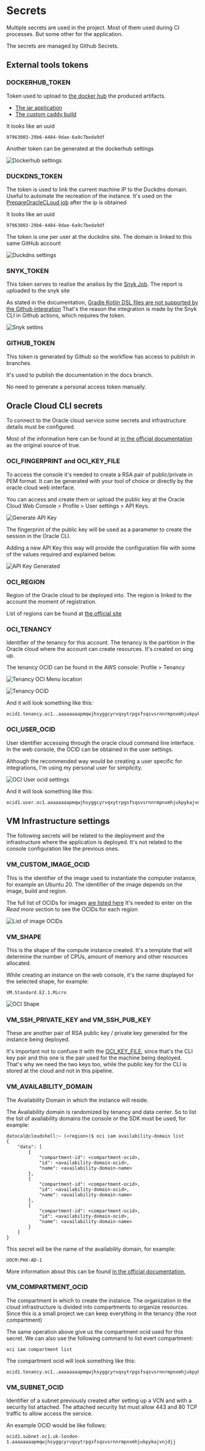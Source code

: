 # Secrets
Multiple secrets are used in the project. Most of them used during CI processes. But some other for the application.

The secrets are managed by Github Secrets.

## External tools tokens

### DOCKERHUB_TOKEN

Token used to upload to [the docker hub](https://hub.docker.com/u/davidtca) the produced artifacts. 

 * [The jar application](./jobs.md#PrepareImage) 
 * [The custom caddy build](./jobs.md#SetUpCaddy)

It looks like an uuid
    
    97963003-29b6-4484-9dae-6a9c7beda9df

Another token can be generated at the dockerhub settings

![Dockerhub settings](../img/ci/secrets/dockerhub.png)

### DUCKDNS_TOKEN

The token is used to link the current machine IP to the Duckdns domain. 
Useful to automate the recreation of the instance. 
It's used on the [PrepareOracleCLoud job](./jobs#PrepareOracleCLoud) after the ip is obtained

It looks like an uuid

    97963003-29b6-4484-9dae-6a9c7beda9df

The token is one per user at the duckdns site. The domain is linked to this same GitHub account

![Duckdns settings](../img/ci/secrets/duckdns.png)


### SNYK_TOKEN
This token serves to realise the analisis by the [Snyk Job](./jobs#Snyk). The report is uploaded to the snyk site

As stated in the documentation, [Gradle Kotlin DSL files are not supported by the Github integration](https://app.snyk.io/org/davidtourino/project/fe14ca39-27ff-4f12-b039-32402360d83b)
That's the reason the integration is made by the Snyk CLI in Github actions, which requires the token.

![Snyk settins](../img/ci/secrets/snyk.png)


### GITHUB_TOKEN
This token is generated by Github so the workflow has access to publish in branches.

It's used to publish the documentation in the docs branch.

No need to generate a personal access token manually.

## Oracle Cloud CLI secrets

To connect to the Oracle cloud service some secrets and infrastructure details must be configured.

Most of the information here can be found at [in the official documentation](https://docs.oracle.com/en-us/iaas/Content/API/Concepts/apisigningkey.htm)
as the original source of true.

### OCI_FINGERPRINT and OCI_KEY_FILE

To access the console it's needed to create a RSA pair of public/private in PEM format. It can be generated with your 
tool of choice or directly by the oracle cloud web interface.

You can access and create them or upload the public key at the Oracle Cloud Web Console > Profile > User settings > API Keys.

![Generate API Key](../img/ci/secrets/oci_key.png)

The fingerprint of the public key will be used as a parameter to create the session in the Oracle CLI.

Adding a new API Key this way will provide the configuration file with some of the values required and explained below.

![API Key Generated](../img/ci/secrets/oci_key_generated.png)


### OCI_REGION

Region of the Oracle cloud to be deployed into. The region is linked to the account the moment of registration.

List of regions can be found at [the official site](https://docs.oracle.com/en-us/iaas/Content/General/Concepts/regions.htm )



### OCI_TENANCY
Identifier of the tenancy for this account. The tenancy is the partition in the Oracle cloud where the account can create resources.
It's created on sing up.

The tenancy OCID can be found in the AWS console: Profile > Tenancy

![Tenancy OCI Menu location](../img/ci/secrets/tenancy_menu.png)

![Tenancy OCID](../img/ci/secrets/tenancy_ocid.png)

And it will look something like this:
    
    ocid1.tenancy.oc1..aaaaaaaapmqwjhsyggcyrvqxytrpgsfsqsvsrnnrmpnxmhjukpykajvnjdjj


### OCI_USER_OCID

User identifier accessing through the oracle cloud command line interface. In the web console, the OCID can be
obtained in the user settings.

Although the recommended way would be creating a user specific for integrations, I'm using my personal user for simplicity.

![OCI User ocid settings](../img/ci/secrets/oci_user_ocid.png)

And it will look something like this:

    ocid1.user.oc1.aaaaaaaapmqwjhsyggcyrvqxytrpgsfsqsvsrnnrmpnxmhjukpykajvnjdjj


## VM Infrastructure settings
The following secrets will be related to the deployment and the infrastructure where the application is deployed. 
It's not related to the console configuration like the previous ones.


### VM_CUSTOM_IMAGE_OCID

This is the identifier of the image used to instantiate the computer instance, for example an Ubuntu 20.
The identifier of the image depends on the image, build and region.

The full list of OCIDs for images [are listed here](https://docs.oracle.com/en-us/iaas/images/)
It's needed to enter on the _Read more_ section to see the OCIDs for each region

![List of image OCIDs](../img/ci/secrets/image_ocids.png)


### VM_SHAPE

This is the shape of the compute instance created. It's a template that will determine the number of CPUs, amount of memory
and other resources allocated. 

While creating an instance on the web console, it's the name displayed for the selected shape, for example:
    
    VM.Standard.E2.1.Micro

![OCI Shape](../img/ci/secrets/oci_shape.png)



### VM_SSH_PRIVATE_KEY and VM_SSH_PUB_KEY
These are another pair of RSA public key / private key generated for the instance being deployed. 

It's important not to confuse it with the [OCI_KEY_FILE](.#oci_fingerprint-and-oci_key_file), since that's the CLI key 
pair and this one is the pair used for the machine being deployed. That's why we need the two keys too, while the public
key for the CLI is stored at the cloud and not in this pipeline.


### VM_AVAILABILITY_DOMAIN
The Availability Domain in which the instance will reside. 

The Availability domain is randomized by tenancy and data center. So to list the list of availability domains the 
console or the SDK must be used, for example: 

    datocal@cloudshell:~ (<region>)$ oci iam availability-domain list
    {
        "data": [
            {
                "compartment-id": <compartment-ocid>,
                "id": <availability-domain-ocid>,
                "name": <availability-domain-name>
            },
            {
                "compartment-id": <compartment-ocid>,
                "id": <availability-domain-ocid>,
                "name": <availability-domain-name>
            },
            {
                "compartment-id": <compartment-ocid>,
                "id": <availability-domain-ocid>,
                "name": <availability-domain-name>
            }
        ]
    }

This secret will be the name of the availability domain, for example:

    UOCM:PHX-AD-1

More information about this can be found 
[in the official documentation.](https://docs.oracle.com/en-us/iaas/Content/General/Concepts/regions.htm)

### VM_COMPARTMENT_OCID
The compartment in which to create the instance. The organization in the cloud infrastructure is divided into 
compartments to organize resources. Since this is a small project we can keep everything in the tenancy (the root compartment)

The same operation above give us the compartment ocid used for this secret. We can also use the following command to list evert compartment:
    
    oci iam compartment list 

The compartment ocid will look something like this:

    ocid1.tenancy.oc1..aaaaaaaapmqwjhsyggcyrvqxytrpgsfsqsvsrnnrmpnxmhjukpykajvnjdjj


### VM_SUBNET_OCID

Identifier of a subnet previously created after setting up a VCN and with a security list attached.
The attached security list must allow 443 and 80 TCP traffic to allow access the service.

An example OCID would be like follows: 

    ocid1.subnet.oc1.uk-london-1.aaaaaaaapmqwjhsyggcyrvqxytrpgsfsqsvsrnnrmpnxmhjukpykajvnjdjj

